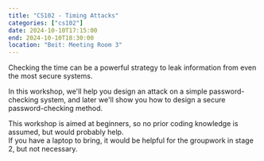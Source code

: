 ```yaml
---
title: "CS102 - Timing Attacks"
categories: ["cs102"]
date: 2024-10-10T17:15:00
end: 2024-10-10T18:30:00
location: "Beit: Meeting Room 3"
---
```


Checking the time can be a powerful strategy to leak information from even the most secure systems.

In this workshop, we'll help you design an attack on a simple password-checking system, and later we'll show you how to design a secure password-checking method.

This workshop is aimed at beginners, so no prior coding knowledge is assumed, but would probably help.\
If you have a laptop to bring, it would be helpful for the groupwork in stage 2, but not necessary.
